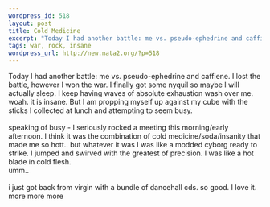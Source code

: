 ```yaml
--- 
wordpress_id: 518
layout: post
title: Cold Medicine
excerpt: "Today I had another battle: me vs. pseudo-ephedrine and caffiene. I lost the battle, however I won the war. I finally got some nyquil so maybe I will actually sleep. I keep having waves of absolute exhaustion wash over me. woah. it is insane. But I am propping myself up against my cube with the sticks I collected at lunch and attempting to seem busy.speaking of busy - I seriously rocked..."
tags: war, rock, insane
wordpress_url: http://new.nata2.org/?p=518
---
```

Today I had another battle: me vs. pseudo-ephedrine and caffiene. I lost the battle, however I won the war. I finally got some nyquil so maybe I will actually sleep. I keep having waves of absolute exhaustion wash over me. woah. it is insane. But I am propping myself up against my cube with the sticks I collected at lunch and attempting to seem busy.<br/><br/>speaking of busy - I seriously rocked a meeting this morning/early afternoon. I think it was the combination of cold medicine/soda/insanity that made me so hott.. but whatever it was I was like a modded cyborg ready to strike. I jumped and swirved with the greatest of precision. I was like a hot blade in cold flesh. 
<br/>umm.. <br/><br/>i just got back from virgin with a bundle of dancehall cds. so good. I love it. more more more
